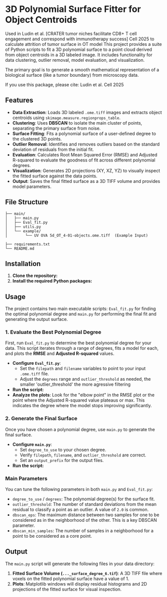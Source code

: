 # 3D Polynomial Surface Fitter for Object Centroids
Used in Ludin et al. [CRATER tumor niches facilitate CD8+ T cell engagement and correspond with immunotherapy success] Cell 2025 to calculate attrition of tumor surface in OT model
This project provides a suite of Python scripts to fit a 3D polynomial surface to a point cloud derived from object centroids in a 3D labeled image. It includes functionality for data clustering, outlier removal, model evaluation, and visualization.

The primary goal is to generate a smooth mathematical representation of a biological surface (like a tumor boundary) from microscopy data.

If you use this package, please cite:
Ludin et al. Cell 2025

## Features

-   **Data Extraction**: Loads 3D labeled `.ome.tiff` images and extracts object centroids using `skimage.measure.regionprops_table`.
-   **Clustering**: Uses **DBSCAN** to isolate the main cluster of points, separating the primary surface from noise.
-   **Surface Fitting**: Fits a polynomial surface of a user-defined degree to the clustered 3D points.
-   **Outlier Removal**: Identifies and removes outliers based on the standard deviation of residuals from the initial fit.
-   **Evaluation**: Calculates Root Mean Squared Error (RMSE) and Adjusted R-squared to evaluate the goodness of fit across different polynomial degrees.
-   **Visualization**: Generates 2D projections (XY, XZ, YZ) to visually inspect the fitted surface against the data points.
-   **Output**: Saves the final fitted surface as a 3D TIFF volume and provides model parameters.

## File Structure

```
├── main/
│   ├── main.py
│   ├── Eval_fit.py
│   ├── utils.py
│   └── example/
│        └── UV OVA 5d_OT_4-01-objects.ome.tiff  (Example Input)

├── requirements.txt
└── README.md
```

## Installation

1.  **Clone the repository:**
2.  **Install the required Python packages:**
## Usage

The project contains two main executable scripts: `Eval_fit.py` for finding the optimal polynomial degree and `main.py` for performing the final fit and generating the output surface.

### 1. Evaluate the Best Polynomial Degree

First, run `Eval_fit.py` to determine the best polynomial degree for your data. This script iterates through a range of degrees, fits a model for each, and plots the **RMSE** and **Adjusted R-squared** values.

-   **Configure `Eval_fit.py`**:
    -   Set the `filepath` and `filename` variables to point to your input `.ome.tiff` file.
    -   Adjust the `degrees` range and `outlier_threshold` as needed, the smaller 'outlier_threshold' the more agressive filtering
-   **Run the script:**
-   **Analyze the plots**: Look for the "elbow point" in the RMSE plot or the point where the Adjusted R-squared value plateaus or max. This indicates the degree where the model stops improving significantly.

### 2. Generate the Final Surface

Once you have chosen a polynomial degree, use `main.py` to generate the final surface.

-   **Configure `main.py`**:
    -   Set `degree_to_use` to your chosen degree.
    -   Verify `filepath`, `filename`, and `outlier_threshold` are correct.
    -   Set an `output_prefix` for the output files.
-   **Run the script:**
    

### Main Parameters

You can tune the following parameters in both `main.py` and `Eval_fit.py`:

-   `degree_to_use` / `degrees`: The polynomial degree(s) for the surface fit.
-   `outlier_threshold`: The number of standard deviations from the mean residual to classify a point as an outlier. A value of `2.0` is common.
-   `dbscan_eps`: The maximum distance between two samples for one to be considered as in the neighborhood of the other. This is a key DBSCAN parameter.
-   `dbscan_min_samples`: The number of samples in a neighborhood for a point to be considered as a core point.

## Output

The `main.py` script will generate the following files in your data directory:

1.  **Fitted Surface Volume (`..._surface_degree_6.tif`)**: A 3D TIFF file where voxels on the fitted polynomial surface have a value of 1.
2.  **Plots**: Matplotlib windows will display residual histograms and 2D projections of the fitted surface for visual inspection.